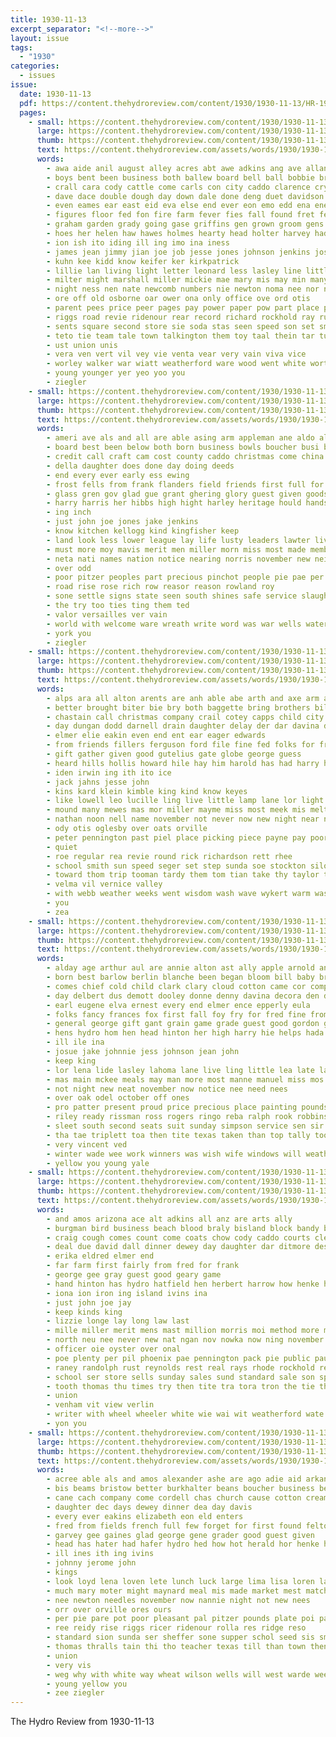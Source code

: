 ```yaml
---
title: 1930-11-13
excerpt_separator: "<!--more-->"
layout: issue
tags:
  - "1930"
categories:
  - issues
issue:
  date: 1930-11-13
  pdf: https://content.thehydroreview.com/content/1930/1930-11-13/HR-1930-11-13.pdf
  pages:
    - small: https://content.thehydroreview.com/content/1930/1930-11-13/small/HR-1930-11-13-01.jpg
      large: https://content.thehydroreview.com/content/1930/1930-11-13/large/HR-1930-11-13-01.jpg
      thumb: https://content.thehydroreview.com/content/1930/1930-11-13/thumbnails/HR-1930-11-13-01.jpg
      text: https://content.thehydroreview.com/assets/words/1930/1930-11-13/HR-1930-11-13-01.txt
      words:
        - awa aide anil august alley acres abt awe adkins ang ave allan aud anne aid ana appleman ani ayo avis abe adell aloe ata and all are age alea able aly anon ager america ale albert ago auger ard
        - boys bent been business both ballew board bell ball bobbie branson bon bare bir bride baby brett base burgess bring brown butt ban bese begun boer bank best back bridges bridgeport bis bros bills ber buy billie broom bia bay but basket boards bethel bill buddie
        - crall cara cody cattle come carls con city caddo clarence cry chief church company cher county came corn case child chic cea cash class can cheap cox credit condi curly car
        - dave dace double dough day down dale done deng duet davidson daughter denham dick doctor
        - even eames ear east eid eva else end ever eon emo edd ena ener every earl early
        - figures floor fed fon fire farm fever fies fall found fret few friends fate farmer fisher field friday frum far frank for fare first from
        - graham garden grady going gase griffins gen grown groom gens gene grain geary good grat greeson gar georgia gladys gould gave given gong gram glad gaal glidewell
        - hoes her helen haw hawes holmes hearty head holter harvey had homes hau hydro hay huber henry hobe hughes hart hinton harvest heher hard high hamilton hardware heard hoy hail hould hatfield hans hie henke him home horse honor harold has
        - ion ish ito iding ill ing imo ina iness
        - james jean jimmy jian joe job jesse jones johnson jenkins joseph john jun julia
        - kuhn kee kidd know keifer ker kirkpatrick
        - lillie lan living light letter leonard less lasley line little latter lee louise low loss later large land lown last
        - milter might marshall miller mickie mae mary mis may min many market mom marie mire mcanally march mos most monin much mothes mow meal miles money minnie mee mal matter mccullock men martin miner morn more made
        - night ness nen nate newcomb numbers nie newton noma nee nor niles november ner nou now never ney needy nest notice neve nowhere not nat
        - ore off old osborne oar ower ona only office ove ord otis
        - parent pees price peer pages pay power paper pow part place pia pen phat payment pounds per pool pore people points pastor public por poor potter proud pon pama pour pal pat
        - riggs road revie ridenour rear record richard rockhold ray running rod ree ranch rae rein ralph read robert riden run ready
        - sents square second store sie soda stas seen speed son set smith show say selling susie stead stand sang standard sung shoats sister seams schantz sor seven see staples saab seigle soe supply service seem sis station spain spies sunda shah stella sue she september salary saturday stocker six stock sea sand sutton sare sar sunday sell school sales sek sun streets southerland still sena sonny sit sull sayo steel sass sock saa style
        - teto tie team tale town talkington them toy taal thein tar tum thing ting tite tene tuck take then ture thu times than ted taylor the tue thomas try too tine ten tae
        - ust union unis
        - vera ven vert vil vey vie venta vear very vain viva vice
        - worley walker war wiatt weatherford ware wood went white worth wilson williams wery wife worst win wage winter won west week waters wish wells will weedon well work wah with wee willing weekly wart walk wheat world winn weaver was
        - young younger yer yeo yoo you
        - ziegler
    - small: https://content.thehydroreview.com/content/1930/1930-11-13/small/HR-1930-11-13-02.jpg
      large: https://content.thehydroreview.com/content/1930/1930-11-13/large/HR-1930-11-13-02.jpg
      thumb: https://content.thehydroreview.com/content/1930/1930-11-13/thumbnails/HR-1930-11-13-02.jpg
      text: https://content.thehydroreview.com/assets/words/1930/1930-11-13/HR-1930-11-13-02.txt
      words:
        - ameri ave als and all are able asing arm appleman ane aldo alt aline
        - board best been below both born business bowls boucher busi but barber
        - credit call craft cam cost county caddo christmas come china cream comet count came clark company chi confidential clos cold clair court camps
        - della daughter does done day doing deeds
        - end every ever early ess ewing
        - frost fells from frank flanders field friends first full for firm fame fire
        - glass gren gov glad gue grant ghering glory guest given goods gas grover greeson guide genesis
        - harry harris her hibbs high hight harley heritage hould hands has hopes hamilton home hed had hydro hoo
        - ing inch
        - just john joe jones jake jenkins
        - know kitchen kellogg kind kingfisher keep
        - land look less lower league lay life lusty leaders lawter living leader loving lines like lora lowell list line liz
        - must more moy mavis merit men miller morn miss most made members mis match mer man
        - neta nati names nation notice nearing norris november new neil now ness not nations
        - over odd
        - poor pitzer peoples part precious pinchot people pie pae per poll payment peace prom public
        - road rise rose rich row reasor reason rowland roy
        - sone settle signs state seen south shines safe service slaughter saturday salad sunday sun sweet slagell supper simmon special session sherbet six son smiles sund strong states store
        - the try too ties ting them ted
        - valor versailles ver vain
        - world with welcome ware wreath write word was war wells waters will west want walsh wide work
        - york you
        - ziegler
    - small: https://content.thehydroreview.com/content/1930/1930-11-13/small/HR-1930-11-13-03.jpg
      large: https://content.thehydroreview.com/content/1930/1930-11-13/large/HR-1930-11-13-03.jpg
      thumb: https://content.thehydroreview.com/content/1930/1930-11-13/thumbnails/HR-1930-11-13-03.jpg
      text: https://content.thehydroreview.com/assets/words/1930/1930-11-13/HR-1930-11-13-03.txt
      words:
        - alps ara all alton arents are anh able abe arth and axe arm andy austin anne amos avant albert alpha
        - better brought biter bie bry both baggette bring brothers bill but board baby business briere best bice bert brother bud bay birth been broderson ben bonnie brooks
        - chastain call christmas company crail cotey capps child city cooley check charles clinton center cutting cia cotton clear colony chris chambers choice con conde claude cake car cin coffee caddo cand cope christian
        - day dungan dodd darnell drain daughter delay der dar davina doing dailey dinner double del
        - elmer elie eakin even end ent ear eager edwards
        - from friends fillers ferguson ford file fine fed folks for fred friday first fortune few
        - gift gather given good gutelius gate globe george guess
        - heard hills hollis howard hile hay him harold has had harry helen hee hor head huss home hamme happy her haynes horace hedrick hinton haggard hamilton henry hydro harder hin hainline
        - iden irwin ing ith ito ice
        - jack jahns jesse john
        - kins kard klein kimble king kind know keyes
        - like lowell leo lucille ling live little lamp lane lor light last lola land lad
        - mound many mewes mas mor miller mayme miss most meek mis melton meyer mica mond made morgan may monte much mei morning monday money
        - nathan noon nell name november not never now new night near neeley news
        - ody otis oglesby over oats orville
        - peter pennington past piel place picking piece payne pay poor per proud power packard part pil price
        - quiet
        - roe regular rea revie round rick richardson rett rhee
        - school smith sun speed seger set step sunda soe stockton silo such seas soon sister sale sund sick shelton saturday scott service simple store style scarth session sunday save smalley sat
        - toward thom trip tooman tardy them tom tian take thy taylor texas tae tucker tue ted ton taken tobe the tail
        - velma vil vernice valley
        - with webb weather weeks went wisdom wash wave wykert warm was well west wee wife working will water walter wells williams whitchurch while week winter weatherford
        - you
        - zea
    - small: https://content.thehydroreview.com/content/1930/1930-11-13/small/HR-1930-11-13-04.jpg
      large: https://content.thehydroreview.com/content/1930/1930-11-13/large/HR-1930-11-13-04.jpg
      thumb: https://content.thehydroreview.com/content/1930/1930-11-13/thumbnails/HR-1930-11-13-04.jpg
      text: https://content.thehydroreview.com/assets/words/1930/1930-11-13/HR-1930-11-13-04.txt
      words:
        - alday age arthur aul are annie alton ast ally apple arnold ann and
        - born best barlow berlin blanche been began bloom bill baby bright bring barnes bom buyers buy business bins blum better brother boy
        - comes chief cold child clark clary cloud cotton came cor company clinton crissman course call craigg christ core cause cap coats
        - day delbert dus demott dooley donne denny davina decora den dick
        - earl eugene elva ernest every end elmer ence epperly eula
        - folks fancy frances fox first fall foy fry for fred fine from friday
        - general george gift gant grain game grade guest good gordon gregg grandson gifford
        - hens hydro hom hen head hinton her high harry hie helps hada has hill hennes hone holme home habe hoon
        - ill ile ina
        - josue jake johnnie jess johnson jean john
        - keep king
        - lor lena lide lasley lahoma lane live ling little lea late last less left
        - mas main mckee meals may man more most manne manuel miss mos must mite melton minnie mee money matte mac merry monday morning maple monda made mus market mond monarch
        - not night new neat november now notice nee need nees
        - over oak odel october off ones
        - pro patter present proud price precious place painting pounds paper pearson pho picking pool people
        - riley ready rissman ross rogers ringo reba ralph rook robbins rustic roy robert ruth ray rie
        - sleet south second seats suit sunday simpson service sen sir sid school still saturday sol sam sas sia snow slow score sund stands sugg shells susie standard sick smith see son sat stow season
        - tha tae triplett toa then tite texas taken than top tally too till tor teacher thi them town the
        - very vincent ved
        - winter wade wee work winners was wish wife windows will weather wind wil walls water weatherford want wheat woods windsor with wait week weight
        - yellow you young yale
    - small: https://content.thehydroreview.com/content/1930/1930-11-13/small/HR-1930-11-13-05.jpg
      large: https://content.thehydroreview.com/content/1930/1930-11-13/large/HR-1930-11-13-05.jpg
      thumb: https://content.thehydroreview.com/content/1930/1930-11-13/thumbnails/HR-1930-11-13-05.jpg
      text: https://content.thehydroreview.com/assets/words/1930/1930-11-13/HR-1930-11-13-05.txt
      words:
        - and amos arizona ace alt adkins all anz are arts ally
        - burgman bird business beach blood braly bisland block bandy bee back blaine bring bank bott barber bradley buy begin
        - craig cough comes count come coats chow cody caddo courts clea cream call cecil church custer can covington comb
        - deal due david dall dinner dewey day daughter dar ditmore destin dungan
        - erika eldred elmer end
        - far farm first fairly from fred for frank
        - george gee gray guest good geary game
        - hand hinton has hydro hatfield hen herbert harrow how henke harry hennessey home half herndon ham hom hot
        - iona ion iron ing island ivins ina
        - just john joe jay
        - keep kinds king
        - lizzie longe lay long law last
        - mille miller merit mens mast million morris moi method more milburn many milly meals marshall money mees
        - north neu nee never new nat ngan nov nowka now ning november
        - officer oie oyster over onal
        - poe plenty per pil phoenix pae pennington pack pie public paul plate present pepe
        - raney randolph rust reynolds rest real rays rhode rockhold rent ret remington radio
        - school ser store sells sunday sales sund standard sale son speedy shell saturday salm sister salt smith stock see supply shi sell swe scott set steph save show
        - tooth thomas thu times try then tite tra tora tron the tie thew them tue ton
        - union
        - venham vit view verlin
        - writer with wheel wheeler white wie wai wit weatherford wate wen will week williams work wear winning works well
        - yon you
    - small: https://content.thehydroreview.com/content/1930/1930-11-13/small/HR-1930-11-13-06.jpg
      large: https://content.thehydroreview.com/content/1930/1930-11-13/large/HR-1930-11-13-06.jpg
      thumb: https://content.thehydroreview.com/content/1930/1930-11-13/thumbnails/HR-1930-11-13-06.jpg
      text: https://content.thehydroreview.com/assets/words/1930/1930-11-13/HR-1930-11-13-06.txt
      words:
        - acree able als and amos alexander ashe are ago adie aid arkansas ask arian all aster
        - bis beams bristow better burkhalter beans boucher business begin bowen bickell band brothers brother bill bos been bring boy bethel box
        - cane cach company come cordell chas church cause cotton cream chester custer came crosswhite corn coffee cole city cold cheese cocks
        - daughter dec days dewey dinner dea day davis
        - every ever eakins elizabeth eon eld enters
        - fred from fields french full few forget for first found felton ferguson frost fine friday
        - garvey gee gaines glad george gene grader good guest given
        - head has hater had hafer hydro hed how hot herald hor henke hale hearty home hurt honey held homa health her hudson hill hatfield hardware hem heart holter
        - ill ines ith ing ivins
        - johnny jerome john
        - kings
        - look loyd lena loven lete lunch luck large lima lisa loren last lee leon lenora lees lead lulu land lose
        - much mary moter might maynard meal mis made market mest match may monday miss men members music milk morning morn miller marshall
        - nee newton needles november now nannie night not new nees
        - orr over orville ores ours
        - per pie pare pot poor pleasant pal pitzer pounds plate poi part pool pora pies
        - ree reidy rise riggs ricer ridenour rolla res ridge reso
        - standard sion sunda ser sheffer sone supper schol seed sis small schools sleep struck spies son stage sammy save schmidt style steele seat sister saturday service she show store sutton simple sali school sees sugar square see
        - thomas thralls tain thi tho teacher texas till than town then ton take thurs turk them the
        - union
        - very vis
        - weg why with white way wheat wilson wells will west warde weeks wert week was
        - young yellow you
        - zee ziegler
---
```


The Hydro Review from 1930-11-13

<!--more-->

